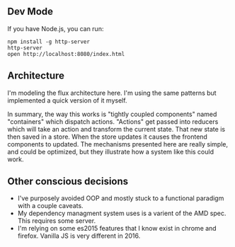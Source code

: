 Dev Mode
----

If you have Node.js, you can run:

    npm install -g http-server
    http-server
    open http://localhost:8080/index.html

Architecture
----

I'm modeling the flux architecture here. I'm using the same patterns but implemented a quick version of it myself.

In summary, the way this works is "tightly coupled components" named "containers" which dispatch actions. "Actions" get passed into reducers which will take an action and transform the current state. That new state is then saved in a store. When the store updates it causes the frontend components to updated. The mechanisms presented here are really simple, and could be optimized, but they illustrate how a system like this could work.

Other conscious decisions
----
* I've purposely avoided OOP and mostly stuck to a functional paradigm with a
  couple caveats.
* My dependency managment system uses is a varient of the AMD spec. This requires
  some server.
* I'm relying on some es2015 features that I know exist in chrome and firefox.
  Vanilla JS is very different in 2016.
